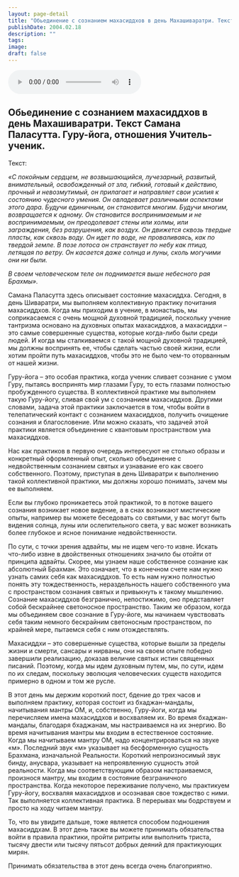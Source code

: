 ```yaml
---
layout: page-detail
title: "Обьединение с сознанием махасиддхов в день Махашиваратри. Текст Самана Паласутта"
publishDate: 2004.02.18
description: ""
tags:
image:
draft: false
---
```


<audio title="2004.02.18 - Обьединение с сознанием махасиддхов в день Махашиваратри. Текст Самана Паласутта.mp3" src="/upload/iblock/b30/b30a99ab797b8cd98ee0101e5b9e30fd.mp3" controls=""></audio>

## **Обьединение с сознанием махасиддхов в день Махашиваратри.** **Текст Самана Паласутта. Гуру-йога, отношения Учитель-ученик.**
 Текст:

_«С покойным сердцем, не возвышающийся, лучезарный, развитый, внимательный, освобожденный от зла, гибкий, готовый к действию, прочный и невозмутимый, он прилагает и направляет свои усилия к состоянию чудесного умения. Он овладевает различными аспектами этого дара. Будучи единичным, он становится многим. Будучи многим, возвращается к одному. Он становится воспринимаемым и не воспринимаемым, он преодолевает стены или холмы, или заграждения, без разрушения, как воздух. Он движется сквозь твердые пласты, как сквозь воду. Он идет по воде, не проваливаясь, как по твердой земле. В позе лотоса он странствует по небу как птица, летящая по ветру. Он касается даже солнца и луны, сколь могучими они ни были._ 

 _В своем человеческом теле он поднимается выше небесного рая Брахмы»._ 

 Самана Паласутта здесь описывает состояние махасиддха. Сегодня, в день Шиваратри, мы выполняем коллективную практику почитания махасиддхов. Когда мы приходим в учение, в монастырь, мы соприкасаемся с очень мощной духовной традицией, поскольку учение тантризма основано на духовных опытах махасиддхов, а махасиддхи – это самые совершенные существа, которые когда-либо были среди людей. И когда мы сталкиваемся с такой мощной духовной традицией, мы должны воспринять ее, чтобы сделать частью своей жизни, если хотим пройти путь махасиддхов, чтобы это не было чем-то оторванным от нашей жизни.

  
 Гуру-йога – это особая практика, когда ученик сливает сознание с умом Гуру, пытаясь воспринять мир глазами Гуру, то есть глазами полностью пробужденного существа. В коллективной практике мы выполняем такую Гуру-йогу, сливая свой ум с сознанием махасиддхов. Другими словами, задача этой практики заключается в том, чтобы войти в телепатический контакт с сознанием махасиддхов, получить очищение сознания и благословение. Или можно сказать, что задачей этой практики является объединение с квантовым пространством ума махасиддхов.

  
 Нас как практиков в первую очередь интересуют не столько образы и конкретный оформленный опыт, сколько объединение с недвойственным сознанием святых и узнавание его как своего собственного. Поэтому, приступая в день Шиваратри к выполнению такой коллективной практики, мы должны хорошо понимать, зачем мы ее выполняем.

 Если вы глубоко проникаетесь этой практикой, то в потоке вашего сознания возникает новое видение, а в снах возникают мистические опыты, например вы можете беседовать со святыми, у вас могут быть видения солнца, луны или ослепительного света, у вас может возникать более глубокое и ясное понимание недвойственности.

  
 По сути, с точки зрения адвайты, мы не ищем чего-то извне. Искать что-либо извне в двойственных отношениях значило бы отойти от принципа адвайты. Скорее, мы узнаем наше собственное сознание как абсолютный Брахман. Это означает, что в конечном счете нам нужно узнать самих себя как махасиддхов. То есть нам нужно полностью понять эту тождественность, нераздельность нашего собственного ума с пространством сознания святых и привыкнуть к такому мышлению. Сознание махасиддхов безгранично, непостижимо, оно представляет собой бескрайнее светоносное пространство. Таким же образом, когда мы объединяем свое сознание в Гуру-йоге, мы начинаем чувствовать себя таким немного бескрайним светоносным пространством, по крайней мере, пытаемся себя с ним отождествлять.

  
 Махасиддхи – это совершенные существа, которые вышли за пределы жизни и смерти, сансары и нирваны, они на своем опыте победно завершили реализацию, доказав величие святых истин священных писаний. Поэтому, когда мы идем духовным путем, мы, по сути, идем по их следам, поскольку эволюция человеческих существ находится примерно в одном и том же русле.

  
 В этот день мы держим короткий пост, бдение до трех часов и выполняем практику, которая состоит из бхаджан-мандалы, начитывания мантры ОМ, и, собственно, Гуру-йоги, когда мы перечисляем имена махасиддхов и восхваляем их. Во время бхаджан-мандалы, благодаря бхаджанам, мы настраиваемся на их энергию. Во время начитывания мантры мы входим в естественное состояние. Когда мы начитываем мантру ОМ, надо концентрироваться на звуке «м». Последний звук «м» указывает на бесформенную сущность Брахмана, изначальной Реальности. Короткий непроизносимый звук бинду, анусвара, указывает на непроявленную сущность этой реальности. Когда мы соответствующим образом настраиваемся, произнося мантру, мы входим в состояние безграничного пространства. Когда некоторое переживание получено, мы практикуем Гуру-йогу, восхваляя махасиддхов и осознавая свое тождество с ними. Так выполняется коллективная практика. В перерывах мы бодрствуем и просто на ходу читаем мантру.

  
 То, что вы увидите дальше, тоже является способом подношения махасиддхам. В этот день также вы можете принимать обязательства войти в правила практики, пройти ритриты или выполнить триста, тысячу двести или тысячу пятьсот добрых деяний для практикующих мирян.

 Принимать обязательства в этот день всегда очень благоприятно.
  
  
